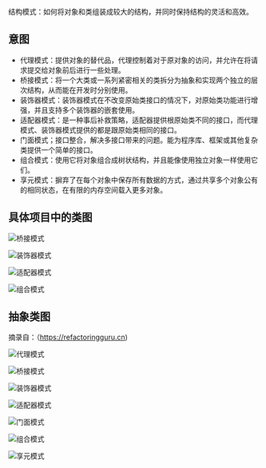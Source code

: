 结构模式：如何将对象和类组装成较大的结构，并同时保持结构的灵活和高效。

## 意图

+ 代理模式：提供对象的替代品，代理控制着对于原对象的访问，并允许在将请求提交给对象前后进行一些处理。
+ 桥接模式：将一个大类或一系列紧密相关的类拆分为抽象和实现两个独立的层次结构，从而能在开发时分别使用。
+ 装饰器模式：装饰器模式在不改变原始类接口的情况下，对原始类功能进行增强，并且支持多个装饰器的嵌套使用。
+ 适配器模式：是一种事后补救策略，适配器提供根原始类不同的接口，而代理模式、装饰器模式提供的都是跟原始类相同的接口。
+ 门面模式；接口整合，解决多接口带来的问题。能为程序库、框架或其他复杂类提供一个简单的接口。
+ 组合模式：使用它将对象组合成树状结构，并且能像使用独立对象一样使用它们。
+ 享元模式：摒弃了在每个对象中保存所有数据的方式，通过共享多个对象公有的相同状态，在有限的内存空间载入更多对象。

## 具体项目中的类图

![桥接模式](bridge/devices/picture/bridgeUML.png)

![装饰器模式](decorate/datasource/picture/DecoratorUML.png)

![适配器模式](adapter/round_and_square/picture/AdapterUML.png)

![组合模式](composite/shapes/picture/CompositeUML.png)


## 抽象类图
摘录自：（https://refactoringguru.cn)

![代理模式](picture/proxy.png)

![桥接模式](picture/bridge.png)

![装饰器模式](picture/decorate.png)

![适配器模式](picture/adapter.png)

![门面模式](picture/facade.png)

![组合模式](picture/composite.png)

![享元模式](picture/flyweight.png)
